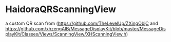 HaidoraQRScanningView
=====================

a custom QR scan from (https://github.com/TheLevelUp/ZXingObjC and https://github.com/xhzengAIB/MessageDisplayKit/blob/master/MessageDisplayKit/Classes/Views/ScanningView/XHScanningView.h)

